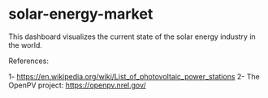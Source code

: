 # solar-energy-market

This dashboard visualizes the current state of the solar energy industry in the world.

References:

1- https://en.wikipedia.org/wiki/List_of_photovoltaic_power_stations
2- The OpenPV project: https://openpv.nrel.gov/
